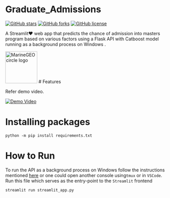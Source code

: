 # Graduate_Admissions

[![GitHub stars](https://img.shields.io/github/stars/Agrover112/Graduate_Admissions_Prediction)](https://github.com/Agrover112/Graduate_Admissions_Prediction/stargazers)
[![GitHub forks](https://img.shields.io/github/forks/Agrover112/Graduate_Admissions_Prediction)](https://github.com/Agrover112/Graduate_Admissions_Prediction/network)
[![GitHub license](https://img.shields.io/github/license/Agrover112/Graduate_Admissions_Prediction)](https://github.com/Agrover112/Graduate_Admissions_Prediction/blob/main/LICENSE)

A Streamlit❤️ web app that predicts the chance of admission into masters program based on various factors using a Flask API  with Catboost model running as a background process on Windows .


<img src="/assets/img/MarineGEO_logo.png" alt="MarineGEO circle logo" style="height: 100px; width:100px;"/>
# Features 

Refer demo video.

[![Demo Video](http://img.youtube.com/vi/fjgICznjG2Q/0.jpg)](http://www.youtube.com/watch?v=fjgICznjG2Q "")


# Installing packages

```
python -m pip install requirements.txt
```


# How to Run
To run the API as a background process on Windows follow the  instructions mentioned [here](https://towardsdatascience.com/deploying-flask-on-windows-b2839d8148fa)
or one could open another console using```tmux``` or in ```VSCode```.
Run this file which serves as the entry-point to the ```Streamlit``` frontend
```
streamlit run streamlit_app.py
```
